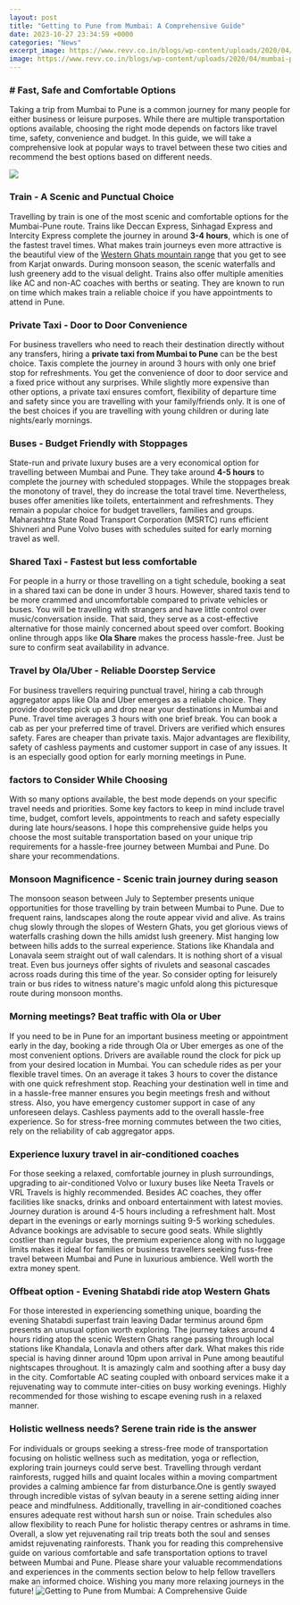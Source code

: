 ```yaml
---
layout: post
title: "Getting to Pune from Mumbai: A Comprehensive Guide"
date: 2023-10-27 23:34:59 +0000
categories: "News"
excerpt_image: https://www.revv.co.in/blogs/wp-content/uploads/2020/04/mumbai-pune-road-trips-600x445.jpg
image: https://www.revv.co.in/blogs/wp-content/uploads/2020/04/mumbai-pune-road-trips-600x445.jpg
---
```


### # Fast, Safe and Comfortable Options 
Taking a trip from Mumbai to Pune is a common journey for many people for either business or leisure purposes. While there are multiple transportation options available, choosing the right mode depends on factors like travel time, safety, convenience and budget. In this guide, we will take a comprehensive look at popular ways to travel between these two cities and recommend the best options based on different needs.

![](https://www.mistay.in/travel-blog/content/images/2020/06/mumbai-pune.jpg)
### Train - A Scenic and Punctual Choice
Travelling by train is one of the most scenic and comfortable options for the Mumbai-Pune route. Trains like Deccan Express, Sinhagad Express and Intercity Express complete the journey in around **3-4 hours**, which is one of the fastest travel times. What makes train journeys even more attractive is the beautiful view of the [Western Ghats mountain range](https://wordtimes.github.io/2024-01-09-reisef-xfchrer-f-xfcr-albanien/) that you get to see from Karjat onwards. During monsoon season, the scenic waterfalls and lush greenery add to the visual delight. Trains also offer multiple amenities like AC and non-AC coaches with berths or seating. They are known to run on time which makes train a reliable choice if you have appointments to attend in Pune. 
### Private Taxi - Door to Door Convenience 
For business travellers who need to reach their destination directly without any transfers, hiring a **private taxi from Mumbai to Pune** can be the best choice. Taxis complete the journey in around 3 hours with only one brief stop for refreshments. You get the convenience of door to door service and a fixed price without any surprises. While slightly more expensive than other options, a private taxi ensures comfort, flexibility of departure time and safety since you are travelling with your family/friends only. It is one of the best choices if you are travelling with young children or during late nights/early mornings.
### Buses - Budget Friendly with Stoppages
State-run and private luxury buses are a very economical option for travelling between Mumbai and Pune. They take around **4-5 hours** to complete the journey with scheduled stoppages. While the stoppages break the monotony of travel, they do increase the total travel time. Nevertheless, buses offer amenities like toilets, entertainment and refreshments. They remain a popular choice for budget travellers, families and groups. Maharashtra State Road Transport Corporation (MSRTC) runs efficient Shivneri and Pune Volvo buses with schedules suited for early morning travel as well.  
### Shared Taxi - Fastest but less comfortable 
For people in a hurry or those travelling on a tight schedule, booking a seat in a shared taxi can be done in under 3 hours. However, shared taxis tend to be more crammed and uncomfortable compared to private vehicles or buses. You will be travelling with strangers and have little control over music/conversation inside. That said, they serve as a cost-effective alternative for those mainly concerned about speed over comfort. Booking online through apps like **Ola Share** makes the process hassle-free. Just be sure to confirm seat availability in advance.
### Travel by Ola/Uber - Reliable Doorstep Service
For business travellers requiring punctual travel, hiring a cab through aggregator apps like Ola and Uber emerges as a reliable choice. They provide doorstep pick up and drop near your destinations in Mumbai and Pune. Travel time averages 3 hours with one brief break. You can book a cab as per your preferred time of travel. Drivers are verified which ensures safety. Fares are cheaper than private taxis. Major advantages are flexibility, safety of cashless payments and customer support in case of any issues. It is an especially good option for early morning meetings in Pune.
### factors to Consider While Choosing
With so many options available, the best mode depends on your specific travel needs and priorities. Some key factors to keep in mind include travel time, budget, comfort levels, appointments to reach and safety especially during late hours/seasons. I hope this comprehensive guide helps you choose the most suitable transportation based on your unique trip requirements for a hassle-free journey between Mumbai and Pune. Do share your recommendations.
### Monsoon Magnificence - Scenic train journey during season 
The monsoon season between July to September presents unique opportunities for those travelling by train between Mumbai to Pune. Due to frequent rains, landscapes along the route appear vivid and alive. As trains chug slowly through the slopes of Western Ghats, you get glorious views of waterfalls crashing down the hills amidst lush greenery. Mist hanging low between hills adds to the surreal experience. Stations like Khandala and Lonavala seem straight out of wall calendars. It is nothing short of a visual treat. Even bus journeys offer sights of rivulets and seasonal cascades across roads during this time of the year. So consider opting for leisurely train or bus rides to witness nature's magic unfold along this picturesque route during monsoon months.
### Morning meetings? Beat traffic with Ola or Uber
If you need to be in Pune for an important business meeting or appointment early in the day, booking a ride through Ola or Uber emerges as one of the most convenient options. Drivers are available round the clock for pick up from your desired location in Mumbai. You can schedule rides as per your flexible travel times. On an average it takes 3 hours to cover the distance with one quick refreshment stop. Reaching your destination well in time and in a hassle-free manner ensures you begin meetings fresh and without stress. Also, you have emergency customer support in case of any unforeseen delays. Cashless payments add to the overall hassle-free experience. So for stress-free morning commutes between the two cities, rely on the reliability of cab aggregator apps.
### Experience luxury travel in air-conditioned coaches 
For those seeking a relaxed, comfortable journey in plush surroundings, upgrading to air-conditioned Volvo or luxury buses like Neeta Travels or VRL Travels is highly recommended. Besides AC coaches, they offer facilities like snacks, drinks and onboard entertainment with latest movies. Journey duration is around 4-5 hours including a refreshment halt. Most depart in the evenings or early mornings suiting 9-5 working schedules. Advance bookings are advisable to secure good seats. While slightly costlier than regular buses, the premium experience along with no luggage limits makes it ideal for families or business travellers seeking fuss-free travel between Mumbai and Pune in luxurious ambience. Well worth the extra money spent.
### Offbeat option - Evening Shatabdi ride atop Western Ghats
For those interested in experiencing something unique, boarding the evening Shatabdi superfast train leaving Dadar terminus around 6pm presents an unusual option worth exploring. The journey takes around 4 hours riding atop the scenic Western Ghats range passing through local stations like Khandala, Lonavla and others after dark. What makes this ride special is having dinner around 10pm upon arrival in Pune among beautiful nightscapes throughout. It is amazingly calm and soothing after a busy day in the city. Comfortable AC seating coupled with onboard services make it a rejuvenating way to commute inter-cities on busy working evenings. Highly recommended for those wishing to escape evening rush in a relaxed manner.
### Holistic wellness needs? Serene train ride is the answer  
For individuals or groups seeking a stress-free mode of transportation focusing on holistic wellness such as meditation, yoga or reflection, exploring train journeys could serve best. Travelling through verdant rainforests, rugged hills and quaint locales within a moving compartment provides a calming ambience far from disturbance.One is gently swayed through incredible vistas of sylvan beauty in a serene setting aiding inner peace and mindfulness. Additionally, travelling in air-conditioned coaches ensures adequate rest without harsh sun or noise. Train schedules also allow flexibility to reach Pune for holistic therapy centres or ashrams in time. Overall, a slow yet rejuvenating rail trip treats both the soul and senses amidst rejuvenating rainforests.
Thank you for reading this comprehensive guide on various comfortable and safe transportation options to travel between Mumbai and Pune. Please share your valuable recommendations and experiences in the comments section below to help fellow travellers make an informed choice. Wishing you many more relaxing journeys in the future!
![Getting to Pune from Mumbai: A Comprehensive Guide](https://www.revv.co.in/blogs/wp-content/uploads/2020/04/mumbai-pune-road-trips-600x445.jpg)